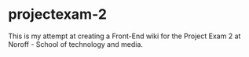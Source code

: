 # projectexam-2
This is my attempt at creating a Front-End wiki for the Project Exam 2 at Noroff - School of technology and media.
